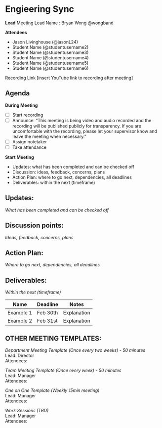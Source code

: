 # Engieering Sync
**Lead**
Meeting Lead Name : Bryan Wong @wongband 

**Attendees**
* Jason Livinghouse (@jasonL24) 
* Student Name (@studentusername2) 
* Student Name (@studentusername3) 
* Student Name (@studentusername4) 
* Student Name (@studentusername5) 
* Student Name (@studentusername6) 

Recording Link
[insert YouTube link to recording after meeting]

## Agenda
**During Meeting**
- [ ] Start recording
- [ ] Announce:
“This meeting is being video and audio recorded and the recording will be published publicly for transparency. If you are uncomfortable with the recording, please let your supervisor know and leave the meeting when necessary.”
- [ ] Assign notetaker
- [ ] Take attendance

**Start Meeting**
* Updates: what has been completed and can be checked off
* Discussion: ideas, feedback, concerns, plans
* Action Plan: where to go next, dependencies, all deadlines
* Deliverables: within the next (timeframe)

## Updates:
*What has been completed and can be checked off*

## Discussion points:
*Ideas, feedback, concerns, plans*
## Action Plan:
*Where to go next, dependencies, all deadlines*
## Deliverables:
*Within the next (timeframe)*

Name  | Deadline | Notes
------|----------|--------
Example 1 | Feb 30th | Explanation
Example 2 | Feb 31st | Explanation


## OTHER MEETING TEMPLATES:
*Department Meeting Template (Once every two weeks)  - 50 minutes*  
Lead: Director  
Attendees: 

*Team Meeting Template (Once every week) - 50 minutes*  
Lead: Manager  
Attendees:

*One on One Template (Weekly 15min meeting)*  
Lead: Manager  
Attendees: 

*Work Sessions (TBD)*  
Lead: Manager  
Attendees: 
